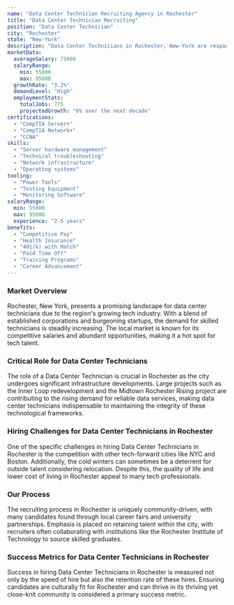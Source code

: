 ```yaml
---
name: "Data Center Technician Recruiting Agency in Rochester"
title: "Data Center Technician Recruiting"
position: "Data Center Technician"
city: "Rochester"
state: "New-York"
description: "Data Center Technicians in Rochester, New-York are responsible for the maintenance, installation, and troubleshooting of servers."
marketData:
  averageSalary: 75000
  salaryRange:
    min: 55000
    max: 95000
  growthRate: "3.2%"
  demandLevel: "High"
  employmentStats:
    totalJobs: 775
    projectedGrowth: "6% over the next decade"
certifications:
  - "CompTIA Server+"
  - "CompTIA Network+"
  - "CCNA"
skills:
  - "Server hardware management"
  - "Technical troubleshooting"
  - "Network infrastructure"
  - "Operating systems"
tooling:
  - "Power Tools"
  - "Testing Equipment"
  - "Monitoring Software"
salaryRange:
  min: 55000
  max: 95000
  experience: "2-5 years"
benefits:
  - "Competitive Pay"
  - "Health Insurance"
  - "401(k) with Match"
  - "Paid Time Off"
  - "Training Programs"
  - "Career Advancement"
---
```


### Market Overview
Rochester, New York, presents a promising landscape for data center technicians due to the region's growing tech industry. With a blend of established corporations and burgeoning startups, the demand for skilled technicians is steadily increasing. The local market is known for its competitive salaries and abundant opportunities, making it a hot spot for tech talent.

### Critical Role for Data Center Technicians
The role of a Data Center Technician is crucial in Rochester as the city undergoes significant infrastructure developments. Large projects such as the Inner Loop redevelopment and the Midtown Rochester Rising project are contributing to the rising demand for reliable data services, making data center technicians indispensable to maintaining the integrity of these technological frameworks.

### Hiring Challenges for Data Center Technicians in Rochester
One of the specific challenges in hiring Data Center Technicians in Rochester is the competition with other tech-forward cities like NYC and Boston. Additionally, the cold winters can sometimes be a deterrent for outside talent considering relocation. Despite this, the quality of life and lower cost of living in Rochester appeal to many tech professionals.

### Our Process
The recruiting process in Rochester is uniquely community-driven, with many candidates found through local career fairs and university partnerships. Emphasis is placed on retaining talent within the city, with recruiters often collaborating with institutions like the Rochester Institute of Technology to source skilled graduates.

### Success Metrics for Data Center Technicians in Rochester
Success in hiring Data Center Technicians in Rochester is measured not only by the speed of hire but also the retention rate of these hires. Ensuring candidates are culturally fit for Rochester and can thrive in its thriving yet close-knit community is considered a primary success metric.
